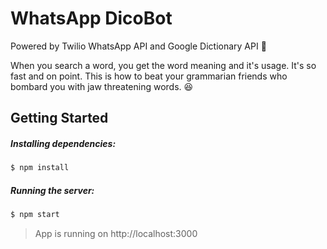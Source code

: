 # WhatsApp DicoBot

Powered by Twilio WhatsApp API and Google Dictionary API 🤖

When you search a word, you get the word meaning and it's usage. It's so fast and on point. This is how to beat your grammarian friends who bombard you with jaw threatening words. :laughing:

## Getting Started
##### Installing dependencies:
```sh
$ npm install
```


##### Running the server:
```sh
$ npm start
```

> App is running on http://localhost:3000


